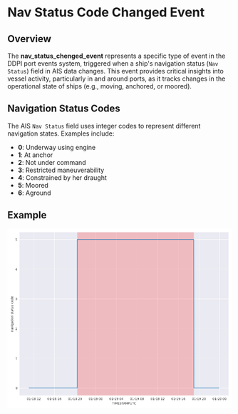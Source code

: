 # Nav Status Code Changed Event

## Overview

The **nav_status_chenged_event** represents a specific type of event in the DDPI port events system, triggered when a ship's navigation status (`Nav Status`) field in AIS data changes. This event provides critical insights into vessel activity, particularly in and around ports, as it tracks changes in the operational state of ships (e.g., moving, anchored, or moored).

## Navigation Status Codes

The AIS `Nav Status` field uses integer codes to represent different navigation states. Examples include:
- **0**: Underway using engine
- **1**: At anchor
- **2**: Not under command
- **3**: Restricted maneuverability
- **4**: Constrained by her draught
- **5**: Moored
- **6**: Aground



## Example
![ais heatmap](../../static/images/nav_status.png)